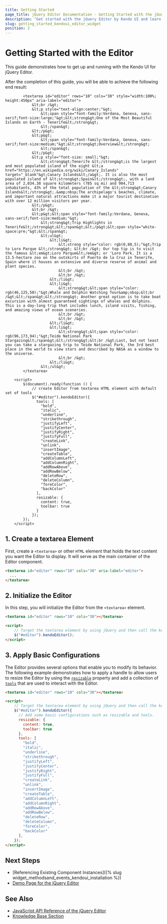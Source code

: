 ```yaml
---
title: Getting Started
page_title: jQuery Editor Documentation - Getting Started with the jQuery Editor
description: "Get started with the jQuery Editor by Kendo UI and learn how to create, initialize, and enable the component."
slug: getting_started_kendoui_editor_widget
position: 2
---
```


# Getting Started with the Editor

This guide demonstrates how to get up and running with the Kendo UI for jQuery Editor. 

After the completion of this guide, you will be able to achieve the following end result:

```dojo
        <textarea id="editor" rows="10" cols="30" style="width:100%; height:450px" aria-label="editor">
            &lt;br /&gt;
            &lt;p style="text-align:center;"&gt;
                &lt;span style="font-family:Verdana, Geneva, sans-serif;font-size:large;"&gt;&lt;strong&gt;One of the Most Beautiful Islands on Earth - Tenerife&lt;/strong&gt;
                &lt;/span&gt;
            &lt;/p&gt;
            &lt;p&gt;
                &lt;span style="font-family:Verdana, Geneva, sans-serif;font-size:medium;"&gt;&lt;strong&gt;Overview&lt;/strong&gt;
                &lt;/span&gt;
            &lt;/p&gt;
            &lt;p style="font-size: small;"&gt;
                &lt;strong&gt;Tenerife &lt;/strong&gt;is the largest and most populated island of the eight &lt;a href="https://en.wikipedia.org/wiki/Canary_Islands" target="_blank"&gt;Canary Islands&lt;/a&gt;. It is also the most populated island of &lt;strong&gt;Spain&lt;/strong&gt;, with a land area of 2,034.38 square kilometers (785 sq mi) and 904,713 inhabitants, 43% of the total population of the &lt;strong&gt;Canary Islands&lt;/strong&gt;.&amp;nbsp;The archipelago's beaches, climate, and important natural attractions make it a major tourist destination with over 12 million visitors per year.
            &lt;/p&gt;
            &lt;br /&gt;
            &lt;p&gt;&lt;span style="font-family:Verdana, Geneva, sans-serif;font-size:medium;"&gt;
                &lt;strong&gt;Trip Highlights in Tenerife&lt;/strong&gt;&lt;/span&gt;&lt;/p&gt;&lt;span style="white-space:pre;"&gt;&lt;/span&gt;
                &lt;ul&gt;
                    &lt;li&gt;
                        &lt;strong style="color: rgb(0,80,5);"&gt;Trip to Loro Parque &lt;/strong&gt; &lt;br /&gt; Our top tip is to visit the famous &lt;em&gt;Loro Parque&lt;/em&gt; or 'Loro Park. It is a 13.5-hectare zoo on the outskirts of Puerto de la Cruz in Tenerife, Spain where it houses an extensive and diverse reserve of animal and plant species. 
                        &lt;br /&gt;
                        &lt;br /&gt;
                    &lt;/li&gt;
                    &lt;li&gt;
                        &lt;strong&gt;&lt;span style="color: rgb(46,125,50);"&gt;Whale and Dolphin Watching Tour&amp;nbsp;&lt;br /&gt;&lt;/span&gt;&lt;/strong&gt; Another great option is to take boat excursion with almost guaranteed sightings of whales and dolphins. This is a day-long trip that includes lunch, island visits, fishing, and amazing views of ocean sceneries.
                        &lt;br /&gt;
                        &lt;br /&gt;
                    &lt;/li&gt;
                    &lt;li&gt;
                        &lt;strong&gt;&lt;span style="color: rgb(96,173,94);"&gt;Teide National Park Stargazing&lt;/span&gt;&lt;/strong&gt;&lt;br /&gt;Last, but not least you can take a stargazing trip to Teide National Park, the 3rd best place in the world to view stars and described by NASA as a window to the universe.
                        &lt;br /&gt;
                    &lt;/li&gt;
                &lt;/ul&gt;
        </textarea>

    <script>
        $(document).ready(function () {
            // create Editor from textarea HTML element with default set of tools
            $("#editor").kendoEditor({
              tools: [
                "bold",
                "italic",
                "underline",
                "strikethrough",
                "justifyLeft",
                "justifyCenter",
                "justifyRight",
                "justifyFull",
                "createLink",
                "unlink",
                "insertImage",
                "createTable",
                "addColumnLeft",
                "addColumnRight",
                "addRowAbove",
                "addRowBelow",
                "deleteRow",
                "deleteColumn",
                "foreColor",
                "backColor"
              ],
              resizable: {
                content: true,
                toolbar: true
              }
            });
        });
    </script>
```

## 1. Create a textarea Element

First, create a `<textarea>` or other `HTML` element that holds the text content you want the Editor to display. It will serve as the main container of the Editor component.

```html
<textarea id="editor" rows="10" cols="30" aria-label="editor">
  ...
</textarea>
```

## 2. Initialize the Editor 

In this step, you will initialize the Editor from the `<textarea>` element. 

```html
<textarea id="editor" rows="10" cols="30"></textarea>

<script>
    // Target the textarea element by using jQuery and then call the kendoEditor() method.
    $("#editor").kendoEditor();
</script>
```

## 3. Apply Basic Configurations

The Editor provides several options that enable you to modify its behavior. The following example demonstrates how to apply a handle to allow users to resize the Editor by using the [`resizable`](/api/javascript/ui/editor/configuration/resizable.toolbar) property and add a collection of [`tools`](/api/javascript/ui/editor/configuration/tools) that are used to interact with the Editor.

```html
<textarea id="editor" rows="10" cols="30"></textarea>

<script>
    // Target the textarea element by using jQuery and then call the kendoEditor() method.
    $("#editor").kendoEditor({
      // Add some basic configurations such as resizable and tools.
      resizable: {
        content: true,
        toolbar: true
      },
      tools: [
        "bold",
        "italic",
        "underline",
        "strikethrough",
        "justifyLeft",
        "justifyCenter",
        "justifyRight",
        "justifyFull",
        "createLink",
        "unlink",
        "insertImage",
        "createTable",
        "addColumnLeft",
        "addColumnRight",
        "addRowAbove",
        "addRowBelow",
        "deleteRow",
        "deleteColumn",
        "foreColor",
        "backColor"
      ],
    });
</script>
```

## Next Steps 

* [Referencing Existing Component Instances]({% slug widget_methodsand_events_kendoui_installation %}) 
* [Demo Page for the jQuery Editor](https://demos.telerik.com/kendo-ui/editor/index)

## See Also 

* [JavaScript API Reference of the jQuery Editor](/api/javascript/ui/editor)
* [Knowledge Base Section](/knowledge-base)

<script>
  window.onload = function() {
    document.getElementsByClassName("btn-run")[0].click();
  }
</script>
